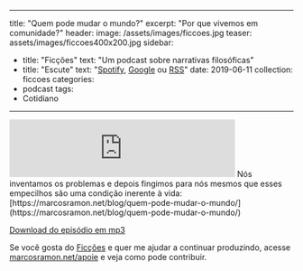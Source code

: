 ---
title: "Quem pode mudar o mundo?"
excerpt: "Por que vivemos em comunidade?"
header:
  image: /assets/images/ficcoes.jpg
  teaser: assets/images/ficcoes400x200.jpg
sidebar:
  - title: "Ficções"
    text: "Um podcast sobre narrativas filosóficas"
  - title: "Escute"
    text: "[Spotify](https://open.spotify.com/show/1smphr2Sl3kHncMYB984rc?si=Ds7GV4oNQnGxsm-bxYvasA), [Google](https://podcasts.google.com/?feed=aHR0cHM6Ly9hbmNob3IuZm0vcy9hOWM4NWIwL3BvZGNhc3QvcnNz) ou [RSS](https://anchor.fm/s/a9c85b0/podcast/rss)"
date: 2019-06-11
collection: ficcoes
categories:
  - podcast
tags: 
  - Cotidiano
 ---

<iframe src="https://anchor.fm/podcastficcoes/embed/episodes/Quem-pode-mudar-o-mundo-e4ahcv" height="102px" width="400px" frameborder="0" scrolling="no"></iframe>
Nós inventamos os problemas e depois fingimos para nós mesmos que esses empecilhos são uma condição inerente à vida: [https://marcosramon.net/blog/quem-pode-mudar-o-mundo/](https://marcosramon.net/blog/quem-pode-mudar-o-mundo/)

[Download do episódio em mp3](https://s3-us-west-2.amazonaws.com/anchor-audio-bank/production/2019-5-11/16819962-44100-2-d3a0b96fca546.mp3)
 
Se você gosta do [Ficções](https://marcosramon.net/ficcoes/) e quer me ajudar a continuar produzindo, acesse [marcosramon.net/apoie](https://marcosramon.net/apoie/) e veja como pode contribuir.
